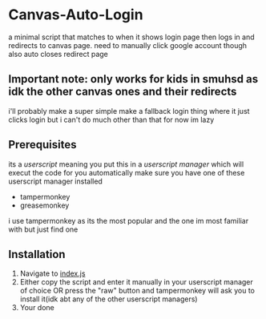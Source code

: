# Canvas-Auto-Login
a minimal script that matches to when it shows login page then logs in and redirects to canvas page. need to manually click google account though also auto closes redirect page

## Important note: only works for kids in smuhsd as idk the other canvas ones and their redirects
i'll probably make a super simple make a fallback login thing where it just clicks login but i can't do much other than that for now im lazy

## Prerequisites

its a *userscript* meaning you put this in a *userscript manager* which will execut the code for you automatically
make sure you have one of these userscript manager installed
- tampermonkey
- greasemonkey

i use tampermonkey as its the most popular and the one im most familiar with but just find one

## Installation

1. Navigate to [index.js](/index.js)
2. Either copy the script and enter it manually in your userscript manager of choice OR press the "raw" button and tampermonkey will ask you to install it(idk abt any of the other userscript managers)
3. Your done
